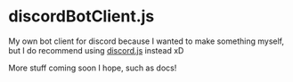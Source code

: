 # discordBotClient.js
My own bot client for discord because I wanted to make something myself, but I do recommend using [discord.js](https://github.com/discordjs/discord.js/) instead xD


More stuff coming soon I hope, such as docs!
